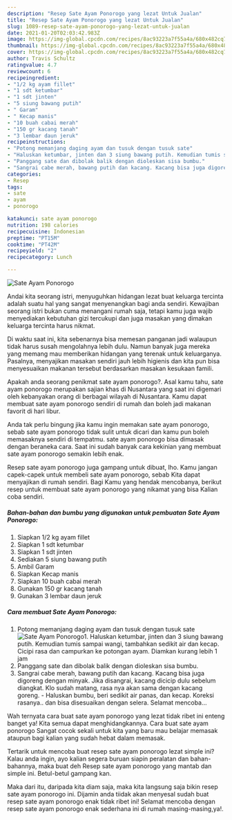 ```yaml
---
description: "Resep Sate Ayam Ponorogo yang lezat Untuk Jualan"
title: "Resep Sate Ayam Ponorogo yang lezat Untuk Jualan"
slug: 1089-resep-sate-ayam-ponorogo-yang-lezat-untuk-jualan
date: 2021-01-20T02:03:42.983Z
image: https://img-global.cpcdn.com/recipes/8ac93223a7f55a4a/680x482cq70/sate-ayam-ponorogo-foto-resep-utama.jpg
thumbnail: https://img-global.cpcdn.com/recipes/8ac93223a7f55a4a/680x482cq70/sate-ayam-ponorogo-foto-resep-utama.jpg
cover: https://img-global.cpcdn.com/recipes/8ac93223a7f55a4a/680x482cq70/sate-ayam-ponorogo-foto-resep-utama.jpg
author: Travis Schultz
ratingvalue: 4.7
reviewcount: 6
recipeingredient:
- "1/2 kg ayam fillet"
- "1 sdt ketumbar"
- "1 sdt jinten"
- "5 siung bawang putih"
- " Garam"
- " Kecap manis"
- "10 buah cabai merah"
- "150 gr kacang tanah"
- "3 lembar daun jeruk"
recipeinstructions:
- "Potong memanjang daging ayam dan tusuk dengan tusuk sate"
- "Haluskan ketumbar, jinten dan 3 siung bawang putih. Kemudian tumis sampai wangi, tambahkan sedikit air dan kecap. Cicipi rasa dan campurkan ke potongan ayam. Diamkan kurang lebih 1 jam"
- "Panggang sate dan dibolak balik dengan dioleskan sisa bumbu."
- "Sangrai cabe merah, bawang putih dan kacang. Kacang bisa juga digoreng dengan minyak. Jika disangrai, kacang dicicip dulu sebelum diangkat. Klo sudah matang, rasa nya akan sama dengan kacang goreng.  Haluskan bumbu, beri sedikit air panas, dan kecap. Koreksi rasanya.. dan bisa disesuaikan dengan selera. Selamat mencoba..."
categories:
- Resep
tags:
- sate
- ayam
- ponorogo

katakunci: sate ayam ponorogo 
nutrition: 198 calories
recipecuisine: Indonesian
preptime: "PT15M"
cooktime: "PT42M"
recipeyield: "2"
recipecategory: Lunch

---
```



![Sate Ayam Ponorogo](https://img-global.cpcdn.com/recipes/8ac93223a7f55a4a/680x482cq70/sate-ayam-ponorogo-foto-resep-utama.jpg)

Andai kita seorang istri, menyuguhkan hidangan lezat buat keluarga tercinta adalah suatu hal yang sangat menyenangkan bagi anda sendiri. Kewajiban seorang istri bukan cuma menangani rumah saja, tetapi kamu juga wajib menyediakan kebutuhan gizi tercukupi dan juga masakan yang dimakan keluarga tercinta harus nikmat.

Di waktu  saat ini, kita sebenarnya bisa memesan panganan jadi walaupun tidak harus susah mengolahnya lebih dulu. Namun banyak juga mereka yang memang mau memberikan hidangan yang terenak untuk keluarganya. Pasalnya, menyajikan masakan sendiri jauh lebih higienis dan kita pun bisa menyesuaikan makanan tersebut berdasarkan masakan kesukaan famili. 



Apakah anda seorang penikmat sate ayam ponorogo?. Asal kamu tahu, sate ayam ponorogo merupakan sajian khas di Nusantara yang saat ini digemari oleh kebanyakan orang di berbagai wilayah di Nusantara. Kamu dapat membuat sate ayam ponorogo sendiri di rumah dan boleh jadi makanan favorit di hari libur.

Anda tak perlu bingung jika kamu ingin memakan sate ayam ponorogo, sebab sate ayam ponorogo tidak sulit untuk dicari dan kamu pun boleh memasaknya sendiri di tempatmu. sate ayam ponorogo bisa dimasak dengan beraneka cara. Saat ini sudah banyak cara kekinian yang membuat sate ayam ponorogo semakin lebih enak.

Resep sate ayam ponorogo juga gampang untuk dibuat, lho. Kamu jangan capek-capek untuk membeli sate ayam ponorogo, sebab Kita dapat menyajikan di rumah sendiri. Bagi Kamu yang hendak mencobanya, berikut resep untuk membuat sate ayam ponorogo yang nikamat yang bisa Kalian coba sendiri.

<!--inarticleads1-->

##### Bahan-bahan dan bumbu yang digunakan untuk pembuatan Sate Ayam Ponorogo:

1. Siapkan 1/2 kg ayam fillet
1. Siapkan 1 sdt ketumbar
1. Siapkan 1 sdt jinten
1. Sediakan 5 siung bawang putih
1. Ambil  Garam
1. Siapkan  Kecap manis
1. Siapkan 10 buah cabai merah
1. Gunakan 150 gr kacang tanah
1. Gunakan 3 lembar daun jeruk




<!--inarticleads2-->

##### Cara membuat Sate Ayam Ponorogo:

1. Potong memanjang daging ayam dan tusuk dengan tusuk sate
<img src="https://img-global.cpcdn.com/steps/ca2e341d3faa71fe/160x128cq70/sate-ayam-ponorogo-langkah-memasak-1-foto.jpg" alt="Sate Ayam Ponorogo">1. Haluskan ketumbar, jinten dan 3 siung bawang putih. Kemudian tumis sampai wangi, tambahkan sedikit air dan kecap. Cicipi rasa dan campurkan ke potongan ayam. Diamkan kurang lebih 1 jam
1. Panggang sate dan dibolak balik dengan dioleskan sisa bumbu.
1. Sangrai cabe merah, bawang putih dan kacang. Kacang bisa juga digoreng dengan minyak. Jika disangrai, kacang dicicip dulu sebelum diangkat. Klo sudah matang, rasa nya akan sama dengan kacang goreng.  - Haluskan bumbu, beri sedikit air panas, dan kecap. Koreksi rasanya.. dan bisa disesuaikan dengan selera. Selamat mencoba...




Wah ternyata cara buat sate ayam ponorogo yang lezat tidak ribet ini enteng banget ya! Kita semua dapat menghidangkannya. Cara buat sate ayam ponorogo Sangat cocok sekali untuk kita yang baru mau belajar memasak ataupun bagi kalian yang sudah hebat dalam memasak.

Tertarik untuk mencoba buat resep sate ayam ponorogo lezat simple ini? Kalau anda ingin, ayo kalian segera buruan siapin peralatan dan bahan-bahannya, maka buat deh Resep sate ayam ponorogo yang mantab dan simple ini. Betul-betul gampang kan. 

Maka dari itu, daripada kita diam saja, maka kita langsung saja bikin resep sate ayam ponorogo ini. Dijamin anda tiidak akan menyesal sudah buat resep sate ayam ponorogo enak tidak ribet ini! Selamat mencoba dengan resep sate ayam ponorogo enak sederhana ini di rumah masing-masing,ya!.

